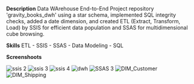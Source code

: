 **Description**
Data WArehouse  End-to-End Project repository 'gravity_books_dwh' using a star schema, implemented SQL integrity checks, added a date dimension, and created ETL (Extract, Transform, Load) by SSIS for efficient data population and SSAS for multidimensional cube browsing.

**Skills**
ETL - SSIS - SSAS - Data Modeling - SQL

**Screenshoots**

![ssis 2](https://github.com/user-attachments/assets/7a9fa877-1c0b-4ceb-beab-ee86c13b5b6c)
![ssis 3](https://github.com/user-attachments/assets/c8800416-e3af-4e5d-ac37-3634670a725a)
![ssis 4](https://github.com/user-attachments/assets/d96bfeb8-3f60-4f2b-8b41-e3f8c3e18e58)
![dwh](https://github.com/user-attachments/assets/f8c9ff77-d216-491a-9273-ca737a5c3fca)
![SSAS 3](https://github.com/user-attachments/assets/b5a1ebbc-cdd6-4536-9dc1-9b01712492ed)
![DIM_Customer](https://github.com/user-attachments/assets/c6022b13-cceb-48dc-9f05-cd8d55bc21f2)
![DIM_Shipping](https://github.com/user-attachments/assets/241ad692-82e2-4b5d-b3b4-e6940cb93168)
